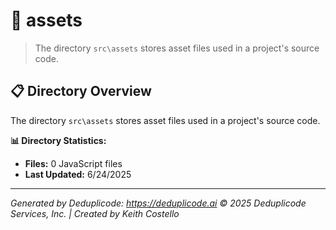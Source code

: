 # 📁 assets

> The directory `src\assets` stores asset files used in a project's source code.

## 📋 Directory Overview

The directory `src\assets` stores asset files used in a project's source code.

**📊 Directory Statistics:**
- **Files:** 0 JavaScript files
- **Last Updated:** 6/24/2025

---

*Generated by Deduplicode: https://deduplicode.ai*
*© 2025 Deduplicode Services, Inc. | Created by Keith Costello*
